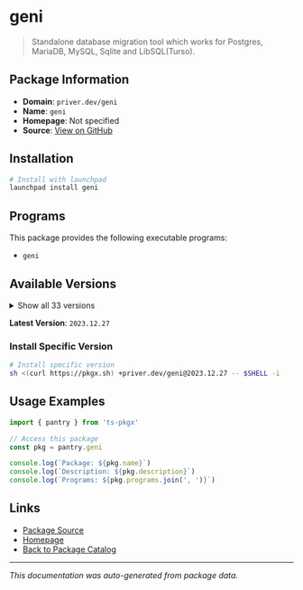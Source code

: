 # geni

> Standalone database migration tool which works for Postgres, MariaDB, MySQL, Sqlite and LibSQL(Turso).

## Package Information

- **Domain**: `priver.dev/geni`
- **Name**: `geni`
- **Homepage**: Not specified
- **Source**: [View on GitHub](https://github.com/pkgxdev/pantry/tree/main/projects/priver.dev/geni/package.yml)

## Installation

```bash
# Install with launchpad
launchpad install geni
```

## Programs

This package provides the following executable programs:

- `geni`

## Available Versions

<details>
<summary>Show all 33 versions</summary>

- `2023.12.27`, `1.1.6`, `1.1.5`, `1.1.4`, `1.1.3`
- `1.1.2`, `1.1.1`, `1.1.0`, `1.0.14`, `1.0.13`
- `1.0.12`, `1.0.11`, `1.0.10`, `1.0.9`, `1.0.8`
- `1.0.7`, `1.0.6`, `1.0.5`, `1.0.4`, `1.0.3`
- `1.0.2`, `1.0.1`, `1.0.0`, `0.0.11`, `0.0.10`
- `0.0.9`, `0.0.8`, `0.0.7`, `0.0.6`, `0.0.5`
- `0.0.4`, `0.0.3`, `0.0.2`

</details>

**Latest Version**: `2023.12.27`

### Install Specific Version

```bash
# Install specific version
sh <(curl https://pkgx.sh) +priver.dev/geni@2023.12.27 -- $SHELL -i
```

## Usage Examples

```typescript
import { pantry } from 'ts-pkgx'

// Access this package
const pkg = pantry.geni

console.log(`Package: ${pkg.name}`)
console.log(`Description: ${pkg.description}`)
console.log(`Programs: ${pkg.programs.join(', ')}`)
```

## Links

- [Package Source](https://github.com/pkgxdev/pantry/tree/main/projects/priver.dev/geni/package.yml)
- [Homepage](#)
- [Back to Package Catalog](../package-catalog.md)

---

*This documentation was auto-generated from package data.*
